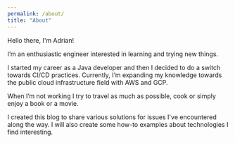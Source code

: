 ```yaml
---
permalink: /about/
title: "About"
---
```


Hello there, I'm Adrian!

I’m an enthusiastic engineer interested in learning and trying new things.

I started my career as a Java developer and then I decided to do a switch towards CI/CD practices. Currently, I’m expanding my knowledge towards the public cloud infrastructure field with AWS and GCP.

When I’m not working I try to travel as much as possible, cook or simply enjoy a book or a movie.

I created this blog to share various solutions for issues I've encountered along the way. I will also create some how-to examples about technologies I find interesting.
